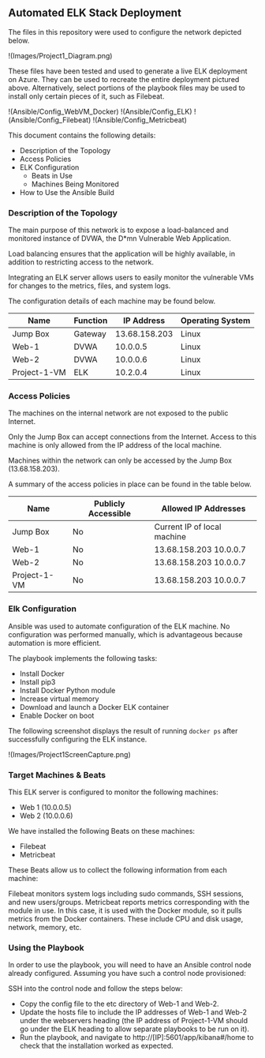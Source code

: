 ## Automated ELK Stack Deployment

The files in this repository were used to configure the network depicted below.

!(Images/Project1_Diagram.png)

These files have been tested and used to generate a live ELK deployment on Azure. They can be used to recreate the entire deployment pictured above. Alternatively, select portions of the playbook files may be used to install only certain pieces of it, such as Filebeat.

!(Ansible/Config_WebVM_Docker)
!(Ansible/Config_ELK)
!(Ansible/Config_Filebeat)
!(Ansible/Config_Metricbeat)

This document contains the following details:
- Description of the Topology
- Access Policies
- ELK Configuration
  - Beats in Use
  - Machines Being Monitored
- How to Use the Ansible Build


### Description of the Topology

The main purpose of this network is to expose a load-balanced and monitored instance of DVWA, the D*mn Vulnerable Web Application.

Load balancing ensures that the application will be highly available, in addition to restricting access to the network.

Integrating an ELK server allows users to easily monitor the vulnerable VMs for changes to the metrics, files, and system logs.

The configuration details of each machine may be found below.

| Name         | Function | IP Address    | Operating System |
|--------------|----------|---------------|------------------|
| Jump Box     | Gateway  | 13.68.158.203 | Linux            |
| Web-1        | DVWA     | 10.0.0.5      | Linux            |
| Web-2        | DVWA     | 10.0.0.6      | Linux            |
| Project-1-VM | ELK      | 10.2.0.4      | Linux            |

### Access Policies

The machines on the internal network are not exposed to the public Internet. 

Only the Jump Box can accept connections from the Internet. Access to this machine is only allowed from the IP address of the local machine.

Machines within the network can only be accessed by the Jump Box (13.68.158.203).

A summary of the access policies in place can be found in the table below.

| Name         | Publicly Accessible | Allowed IP Addresses                        |
|--------------|---------------------|---------------------------------------------|
| Jump Box     | No                  | Current IP of local machine                 |
| Web-1        | No                  | 13.68.158.203 10.0.0.7                      |
| Web-2        | No                  | 13.68.158.203 10.0.0.7                      |
| Project-1-VM | No                  | 13.68.158.203 10.0.0.7                      |

### Elk Configuration

Ansible was used to automate configuration of the ELK machine. No configuration was performed manually, which is advantageous because automation is more efficient.

The playbook implements the following tasks:
- Install Docker
- Install pip3
- Install Docker Python module
- Increase virtual memory
- Download and launch a Docker ELK container
- Enable Docker on boot

The following screenshot displays the result of running `docker ps` after successfully configuring the ELK instance.

!(Images/Project1ScreenCapture.png)

### Target Machines & Beats
This ELK server is configured to monitor the following machines: 
- Web 1 (10.0.0.5)
- Web 2 (10.0.0.6)

We have installed the following Beats on these machines:
- Filebeat
- Metricbeat

These Beats allow us to collect the following information from each machine:

Filebeat monitors system logs including sudo commands, SSH sessions, and new users/groups. Metricbeat reports metrics corresponding with the module in use. In this case, it is used with the Docker module, so it pulls metrics from the Docker containers. These include CPU and disk usage, network, memory, etc.

### Using the Playbook
In order to use the playbook, you will need to have an Ansible control node already configured. Assuming you have such a control node provisioned: 

SSH into the control node and follow the steps below:
- Copy the config file to the etc directory of Web-1 and Web-2.
- Update the hosts file to include the IP addresses of Web-1 and Web-2 under the webservers heading (the IP address of Project-1-VM should go under the ELK heading to allow separate playbooks to be run on it).
- Run the playbook, and navigate to http://[IP]:5601/app/kibana#/home to check that the installation worked as expected.
